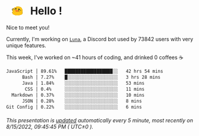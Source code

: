 <h1>   <img src="./spoinky.gif" style="vertical-align:middle;" width="30px">   Hello ! </h1>

Nice to meet you!

Currently, I'm working on <a href='https://github.com/Asgarrrr/Luna'>`Luna`</a>, a Discord bot used by 73842 users with very unique features.

This week, I've worked on ~41 hours of coding, and drinked 0 coffees ☕

```
JavaScript │ 89.61%   ██████████████████░░   42 hrs 54 mins
      Bash │ 7.27%    █░░░░░░░░░░░░░░░░░░░   3 hrs 28 mins
      Java │ 1.84%    ░░░░░░░░░░░░░░░░░░░░   53 mins
       CSS │ 0.4%     ░░░░░░░░░░░░░░░░░░░░   11 mins
  Markdown │ 0.37%    ░░░░░░░░░░░░░░░░░░░░   10 mins
      JSON │ 0.28%    ░░░░░░░░░░░░░░░░░░░░   8 mins
Git Config │ 0.22%    ░░░░░░░░░░░░░░░░░░░░   6 mins
```

###### This presentation is [updated](https://github.com/Asgarrrr) automatically every 5 minute, most recently on 8/15/2022, 09:45:45 PM ( UTC±0 ).